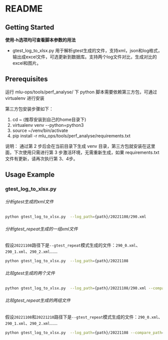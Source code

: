 README
=================================

<!-- GETTING STARTED -->
## Getting Started

**使用-h选项均可查看脚本参数的用法**

* gtest_log_to_xlsx.py
    用于解析gtest生成的文件，支持xml，json和log格式，输出成excel文件，可选更新到数据库。支持两个log文件对比，生成对比的excel和图片。

## Prerequisites

运行 mlu-ops/tools/perf_analyse/ 下 python 脚本需要依赖第三方包，可通过 virtualenv 进行安装

第三方包安装步骤如下：
1. cd ~ (推荐安装到自己的home目录下)
2. virtualenv venv --python=python3
3. source ~/venv/bin/activate
4. pip install -r mlu_ops/tools/perf_analyse/requirements.txt

说明： 通过第 2 步后会在当前目录下生成 venv  目录，第三方包就安装在这里面，下次使用只需进行第 3 步激活环境，无需重新生成，如果 requirements.txt 文件有更新，请再次执行第 3、4步。

<!-- USAGE EXAMPLES -->
## Usage Example

### gtest_log_to_xlsx.py

###### 分析gtest生成的xml文件
```Bash
python gtest_log_to_xlsx.py  --log_path={path}/20221108/290.xml
```

###### 分析gtest_repeat生成的一组xml文件

假设`20221108`路径下是`--gtest_repeat`模式生成的文件：`290_0.xml`、`290_1.xml`、`290_2.xml`……
```Bash
python gtest_log_to_xlsx.py  --log_path={path}/20221108
```
###### 比较gtest生成的两个文件

```Bash
python gtest_log_to_xlsx.py  --log_path={path}/20221108/290.xml --compare_path={path}/20221210/290.xml
```
###### 比较gtest_repeat生成的两组文件

假设`20221108`和`20221210`路径下是`--gtest_repeat`模式生成的文件：`290_0.xml`、`290_1.xml`、`290_2.xml`……
```Bash
python gtest_log_to_xlsx.py  --log_path={path}/20221108 --compare_path={path}/20221210
```
